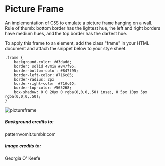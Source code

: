 # Picture Frame

An implementation of CSS to emulate a picture frame hanging on a wall.
Rule of thumb: bottom border has the lightest hue, the left and right borders have 
medium hues, and the top border has the darkest hue.

To apply this frame to an element, add the class "frame" in your HTML
document and attach the snippet below to your style sheet.

```
.frame {
    background-color: #d3dadd;
    border: solid 4vmin #847f95;
    border-bottom-color: #847f95;
    border-left-color: #716c85;
    border-radius: 2px;
    border-right-color: #716c85;
    border-top-color: #565268;
    box-shadow: 0 0 20px 0 rgba(0,0,0,.50) inset, 0 5px 10px 5px rgba(0,0,0,.50);
}
```

![pictureframe](https://github.com/kairaygun/picture_frame/blob/master/picture_frame_mock.png)

##### Background credits to: 
patternvomit.tumblr.com
##### Image credits to: 
Georgia O' Keefe
